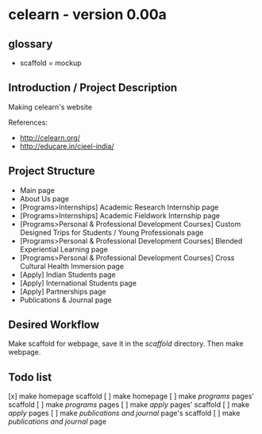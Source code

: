 # celearn - version 0.00a

## glossary

- scaffold = mockup

## Introduction / Project Description

Making celearn's website

References:
- http://celearn.org/
- http://educare.in/cieel-india/

## Project Structure

- Main page
- About Us page
- [Programs>Internships] Academic Research Internship page
- [Programs>Internships] Academic Fieldwork Internship page
- [Programs>Personal & Professional Development Courses] Custom Designed Trips for Students / Young Professionals page
- [Programs>Personal & Professional Development Courses] Blended Experiential Learning page
- [Programs>Personal & Professional Development Courses] Cross Cultural Health Immersion page
- [Apply] Indian Students page
- [Apply] International Students page
- [Apply] Partnerships page
- Publications & Journal page

## Desired Workflow

Make scaffold for webpage, save it in the *scaffold* directory. Then make webpage.

## Todo list

[x] make homepage scaffold
[ ] make homepage
[ ] make *programs* pages' scaffold
[ ] make *programs* pages
[ ] make *apply* pages' scaffold
[ ] make *apply* pages
[ ] make *publications and journal* page's scaffold
[ ] make *publications and journal* page